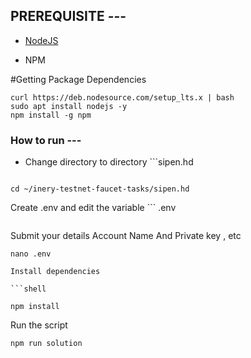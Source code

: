##  PREREQUISITE ---

- [NodeJS](https://nodejs.org/en/)

- NPM


#Getting Package Dependencies 
```
curl https://deb.nodesource.com/setup_lts.x | bash
sudo apt install nodejs -y
npm install -g npm

```


### How to run ---

 - Change directory to directory ```sipen.hd

```shell

cd ~/inery-testnet-faucet-tasks/sipen.hd
```
Create .env and edit the variable ``` .env
```
```
Submit your details 
Account Name  And Private key , etc 

```shell
nano .env

Install dependencies

```shell

npm install
```

Run the script

```
npm run solution
```
